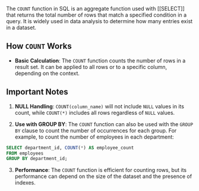 The `COUNT` function in SQL is an aggregate function used with [[SELECT]] that returns the total number of rows that match a specified condition in a query. It is widely used in data analysis to determine how many entries exist in a dataset.

## How `COUNT` Works

- **Basic Calculation**: The `COUNT` function counts the number of rows in a result set. It can be applied to all rows or to a specific column, depending on the context.

## Important Notes

1. **NULL Handling**: `COUNT(column_name)` will not include `NULL` values in its count, while `COUNT(*)` includes all rows regardless of `NULL` values.

2. **Use with GROUP BY**: The `COUNT` function can also be used with the `GROUP BY` clause to count the number of occurrences for each group. For example, to count the number of employees in each department:

```sql
SELECT department_id, COUNT(*) AS employee_count
FROM employees
GROUP BY department_id;
```

3. **Performance**: The `COUNT` function is efficient for counting rows, but its performance can depend on the size of the dataset and the presence of indexes.
